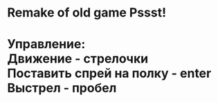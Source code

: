 <h1>Remake of old game Pssst!<h1>

Управление:  
Движение - стрелочки  
Поставить спрей на полку - enter  
Выстрел - пробел  

